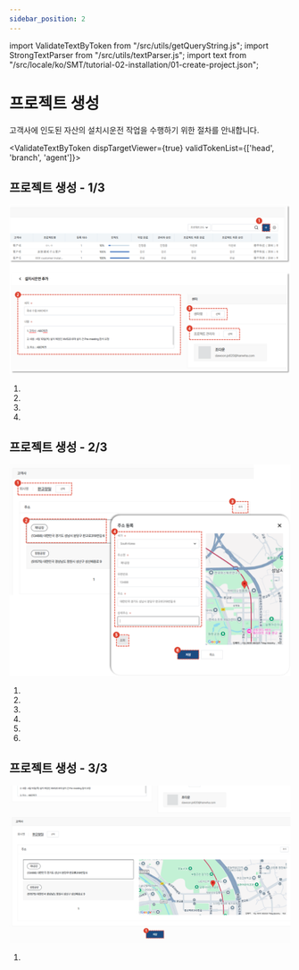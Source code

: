 ```yaml
---
sidebar_position: 2
---
```


import ValidateTextByToken from "/src/utils/getQueryString.js";
import StrongTextParser from "/src/utils/textParser.js";
import text from "/src/locale/ko/SMT/tutorial-02-installation/01-create-project.json";



# 프로젝트 생성

고객사에 인도된 자산의 설치시운전 작업을 수행하기 위한 절차를 안내합니다.

<ValidateTextByToken dispTargetViewer={true} validTokenList={['head', 'branch', 'agent']}>

## 프로젝트 생성 - 1/3

![002](./img/002.png)

1. <StrongTextParser text={text.step1CreateProject01} />
1. <StrongTextParser text={text.step1CreateProject02} />
1. <StrongTextParser text={text.step1CreateProject03} />
1. <StrongTextParser text={text.step1CreateProject04} />

## 프로젝트 생성 - 2/3

![003](./img/003.png)

1. <StrongTextParser text={text.step2CreateProject01} />
1. <StrongTextParser text={text.step2CreateProject02} />
1. <StrongTextParser text={text.step2CreateProject03} />
1. <StrongTextParser text={text.step2CreateProject04} />
1. <StrongTextParser text={text.step2CreateProject05} />
1. <StrongTextParser text={text.step2CreateProject06} />

## 프로젝트 생성 - 3/3

![004](./img/004.png)

1. <StrongTextParser text={text.step3CreateProject01} />

</ValidateTextByToken>
